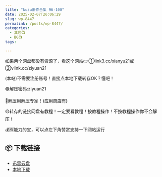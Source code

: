 ```yaml
---
title: "kuzu旧作合集 96-100"
date: 2025-02-07T20:06:29
slug: wp-8447
permalink: /posts/wp-8447/
categories:
  - 其它📺
  - BG📺
tags:

---
```


如果两个网盘都没有资源了，看这个网站👉①link3.cc/xianyu21或②vlink.cc/ziyuan21

(本站)不需要注册账号！直接点本地下载转存OK？懂吧！

🟢解压密码:ziyuan21

🔵解压用解压专家！(应用商店有)

🟡转存的链接网盘有教程！一定要看教程！按教程操作！不按教程操作你不会解压！

💰🈶能力的宝，可以点左下角赞赏支持一下网站运行

## 📦 下载链接
- [迅雷云盘](https://blziyuan21.com/pay-download/8447?key=5e67d7bfb8&down_id=0)
- [本地下载](https://blziyuan21.com/pay-download/8447?key=5e67d7bfb8&down_id=1)

